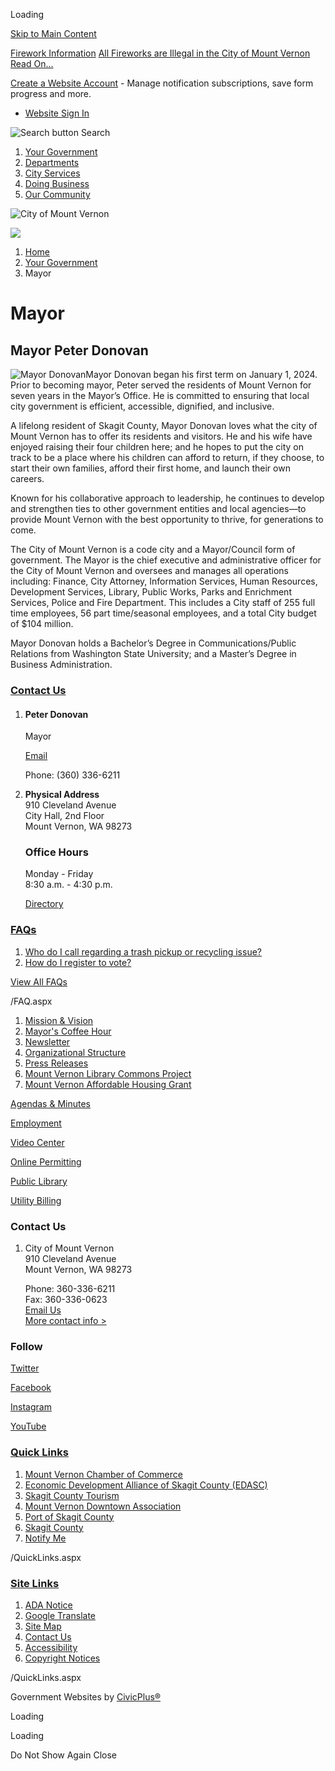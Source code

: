 Loading

[Skip to Main Content](https://www.mountvernonwa.gov/91/Mayor/)

[Firework Information](https://www.mountvernonwa.gov/AlertCenter.aspx) [All Fireworks are Illegal in the City of Mount Vernon Read On...](https://www.mountvernonwa.gov/1117/Firework-Information)

[Create a Website Account](https://www.mountvernonwa.gov/MyAccount/ProfileCreate) - Manage notification subscriptions, save form progress and more.   

- [Website Sign In](https://www.mountvernonwa.gov/MyAccount)

![Search button](https://www.mountvernonwa.gov/ImageRepository/Document?documentID=14224) Search

1. [Your Government](https://www.mountvernonwa.gov/27/Your-Government)
2. [Departments](https://www.mountvernonwa.gov/8/Departments)
3. [City Services](https://www.mountvernonwa.gov/31/City-Services)
4. [Doing Business](https://www.mountvernonwa.gov/35/Doing-Business)
5. [Our Community](https://www.mountvernonwa.gov/9/Our-Community)

![City of Mount Vernon](https://www.mountvernonwa.gov/ImageRepository/Document?documentID=14205)

![](https://www.mountvernonwa.gov/ImageRepository/Document?documentID=14202)

1. [Home](https://www.mountvernonwa.gov)
2. [Your Government](https://www.mountvernonwa.gov/27/Your-Government)
3. Mayor

# Mayor

## Mayor Peter Donovan

![Mayor Donovan](https://www.mountvernonwa.gov/ImageRepository/Document?documentId=15577)Mayor Donovan began his first term on January 1, 2024. Prior to becoming mayor, Peter served the residents of Mount Vernon for seven years in the Mayor’s Office. He is committed to ensuring that local city government is efficient, accessible, dignified, and inclusive.

A lifelong resident of Skagit County, Mayor Donovan loves what the city of Mount Vernon has to offer its residents and visitors. He and his wife have enjoyed raising their four children here; and he hopes to put the city on track to be a place where his children can afford to return, if they choose, to start their own families, afford their first home, and launch their own careers.

Known for his collaborative approach to leadership, he continues to develop and strengthen ties to other government entities and local agencies—to provide Mount Vernon with the best opportunity to thrive, for generations to come.

The City of Mount Vernon is a code city and a Mayor/Council form of government. The Mayor is the chief executive and administrative officer for the City of Mount Vernon and oversees and manages all operations including: Finance, City Attorney, Information Services, Human Resources, Development Services, Library, Public Works, Parks and Enrichment Services, Police and Fire Department. This includes a City staff of 255 full time employees, 56 part time/seasonal employees, and a total City budget of $104 million.

Mayor Donovan holds a Bachelor’s Degree in Communications/Public Relations from Washington State University; and a Master’s Degree in Business Administration.

### [Contact Us](https://www.mountvernonwa.gov/Directory.aspx)

1. #### Peter Donovan
   
   Mayor
   
   [Email](mailto:mvmayor@mountvernonwa.gov)
   
   Phone: (360) 336-6211
2. **Physical Address**  
   910 Cleveland Avenue  
   City Hall, 2nd Floor  
   Mount Vernon, WA 98273
   
   ### Office Hours
   
   Monday - Friday  
   8:30 a.m. - 4:30 p.m.
   
   [Directory](https://www.mountvernonwa.gov/directory.aspx?did=6)

### [FAQs](https://www.mountvernonwa.gov/Faq.aspx?TID=27%2C26)

1. [Who do I call regarding a trash pickup or recycling issue?](https://www.mountvernonwa.gov/Faq.aspx?QID=118)
2. [How do I register to vote?](https://www.mountvernonwa.gov/Faq.aspx?QID=78)

[View All FAQs](https://www.mountvernonwa.gov/Faq.aspx?TID=27%2C26)

/FAQ.aspx

1. [Mission &amp; Vision](https://www.mountvernonwa.gov/681/Mission-Vision)
2. [Mayor's Coffee Hour](https://www.mountvernonwa.gov/94/Mayors-Coffee-Hour)
3. [Newsletter](https://www.mountvernonwa.gov/95/Newsletter)
4. [Organizational Structure](https://www.mountvernonwa.gov/96/Organizational-Structure)
5. [Press Releases](https://www.mountvernonwa.gov/Archive.aspx?AMID=51)
6. [Mount Vernon Library Commons Project](https://www.mountvernonwa.gov/933/Mount-Vernon-Library-Commons-Project)
7. [Mount Vernon Affordable Housing Grant](https://www.mountvernonwa.gov/1309/Mount-Vernon-Affordable-Housing-Grant)

[Agendas &amp; Minutes](https://www.mountvernonwa.gov/agendacenter)

[Employment](https://www.governmentjobs.com/careers/mtvernonwa)

[Video Center](https://www.youtube.com/channel/UCUob_hcQUmd4S93YkletdrA)

[Online Permitting](https://ci-mountvernon-wa.smartgovcommunity.com/Public/Home)

[Public Library](https://www.mountvernonwa.gov/175/Library)

[Utility Billing](https://ipn.paymentus.com/cp/cmv)

### Contact Us

1. City of Mount Vernon  
   910 Cleveland Avenue  
   Mount Vernon, WA 98273
   
   Phone: 360-336-6211  
   Fax: 360-336-0623  
   [Email Us](mailto:mvmayor@mountvernonwa.gov)  
   [More contact info &gt;](https://www.mountvernonwa.gov/Directory.aspx)

### Follow

[Twitter](https://twitter.com/mountvernonwa)

[Facebook](https://www.facebook.com/Mt-Vernon-WA-154457071245372)

[Instagram](https://www.mountvernonwa.gov/facebook)

[YouTube](https://www.youtube.com/channel/UCUob_hcQUmd4S93YkletdrA)

### [Quick Links](https://www.mountvernonwa.gov/QuickLinks.aspx?CID=11)

1. [Mount Vernon Chamber of Commerce](https://www.mountvernonchamber.com)
2. [Economic Development Alliance of Skagit County (EDASC)](https://www.skagit.org)
3. [Skagit County Tourism](https://www.visitskagitvalley.com)
4. [Mount Vernon Downtown Association](https://www.mountvernondowntown.org)
5. [Port of Skagit County](https://www.portofskagit.com)
6. [Skagit County](https://www.skagitcounty.net/Departments/Home)
7. [Notify Me](https://www.mountvernonwa.gov/list.aspx)

/QuickLinks.aspx

### [Site Links](https://www.mountvernonwa.gov/QuickLinks.aspx?CID=105)

1. [ADA Notice](https://mountvernonwa.gov/936/ADA-Notice)
2. [Google Translate](https://mountvernonwa-gov.translate.goog/?_x_tr_sl=auto&_x_tr_tl=es&_x_tr_hl=en)
3. [Site Map](https://www.mountvernonwa.gov/sitemap)
4. [Contact Us](https://www.mountvernonwa.gov/directory.aspx)
5. [Accessibility](https://www.mountvernonwa.gov/Accessibility)
6. [Copyright Notices](https://www.mountvernonwa.gov/site/copyright)

/QuickLinks.aspx

Government Websites by [CivicPlus®](https://connect.civicplus.com/referral)

Loading

Loading

Do Not Show Again Close